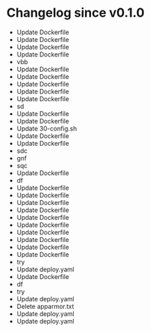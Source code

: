 # Changelog since v0.1.0
- Update Dockerfile 
- Update Dockerfile 
- Update Dockerfile 
- Update Dockerfile 
-  vbb 
- Update Dockerfile 
- Update Dockerfile 
- Update Dockerfile 
- Update Dockerfile 
- Update Dockerfile 
- sd 
- Update Dockerfile 
- Update Dockerfile 
- Update 30-config.sh 
- Update Dockerfile 
- Update Dockerfile 
- sdc 
- gnf 
- sqc 
- Update Dockerfile 
- df 
- Update Dockerfile 
- Update Dockerfile 
- Update Dockerfile 
- Update Dockerfile 
- Update Dockerfile 
- Update Dockerfile 
- Update Dockerfile 
- Update Dockerfile 
- Update Dockerfile 
- Update Dockerfile 
- try 
- Update deploy.yaml 
- Update Dockerfile 
- df 
- try 
- Update deploy.yaml 
- Delete apparmor.txt 
- Update deploy.yaml 
- Update deploy.yaml 
